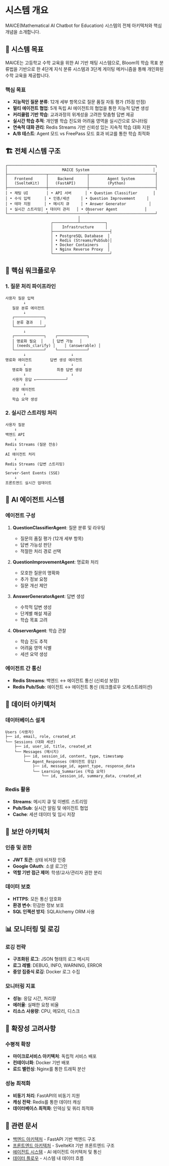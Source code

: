 # 시스템 개요

MAICE(Mathematical AI Chatbot for Education) 시스템의 전체 아키텍처와 핵심 개념을 소개합니다.

## 🎯 시스템 목표

MAICE는 고등학교 수학 교육을 위한 AI 기반 채팅 시스템으로, Bloom의 학습 목표 분류법을 기반으로 한 4단계 지식 분류 시스템과 3단계 게이팅 메커니즘을 통해 개인화된 수학 교육을 제공합니다.

### 핵심 목표
- **지능적인 질문 분류**: 12개 세부 항목으로 질문 품질 자동 평가 (15점 만점)
- **멀티 에이전트 협업**: 5개 독립 AI 에이전트의 협업을 통한 지능적 답변 생성
- **커리큘럼 기반 학습**: 교과과정의 위계성을 고려한 맞춤형 답변 제공
- **실시간 학습 추적**: 개인별 학습 진도와 어려움 영역을 실시간으로 모니터링
- **연속적 대화 관리**: Redis Streams 기반 신뢰성 있는 지속적 학습 대화 지원
- **A/B 테스트**: Agent 모드 vs FreePass 모드 효과 비교를 통한 학습 최적화

## 🏗️ 전체 시스템 구조

```
┌─────────────────────────────────────────────────────────────────┐
│                        MAICE System                            │
├─────────────────┬─────────────────┬─────────────────────────────┤
│   Frontend      │    Backend      │        Agent System         │
│   (SvelteKit)   │   (FastAPI)     │        (Python)             │
├─────────────────┼─────────────────┼─────────────────────────────┤
│ • 채팅 UI        │ • API 서버      │ • Question Classifier       │
│ • 수식 입력      │ • 인증/세션     │ • Question Improvement     │
│ • 테마 지원      │ • 메시지 큐     │ • Answer Generator          │
│ • 실시간 스트리밍│ • 데이터 관리   │ • Observer Agent            │
└─────────────────┴─────────────────┴─────────────────────────────┘
                                │
                    ┌───────────┴───────────┐
                    │    Infrastructure     │
                    ├─────────────────────────┤
                    │ • PostgreSQL Database  │
                    │ • Redis (Streams/PubSub)│
                    │ • Docker Containers    │
                    │ • Nginx Reverse Proxy  │
                    └─────────────────────────┘
```

## 🔄 핵심 워크플로우

### 1. 질문 처리 파이프라인
```
사용자 질문 입력
        ↓
   질문 분류 에이전트
        ↓
   ┌─────────────┐
   │ 분류 결과   │
   └─────────────┘
        ↓
   ┌─────────────┐    ┌─────────────┐
   │ 명료화 필요  │    │ 답변 가능   │
   │ (needs_clarify) │    │ (answerable) │
   └─────────────┘    └─────────────┘
        ↓                    ↓
명료화 에이전트        답변 생성 에이전트
        ↓                    ↓
   명료화 질문           최종 답변 생성
        ↓                    ↓
   사용자 응답 ←─────────────┘
        ↓
   관찰 에이전트
        ↓
   학습 요약 생성
```

### 2. 실시간 스트리밍 처리
```
사용자 질문
    ↓
백엔드 API
    ↓
Redis Streams (질문 전송)
    ↓
AI 에이전트 처리
    ↓
Redis Streams (답변 스트리밍)
    ↓
Server-Sent Events (SSE)
    ↓
프론트엔드 실시간 업데이트
```

## 🧠 AI 에이전트 시스템

### 에이전트 구성
1. **QuestionClassifierAgent**: 질문 분류 및 라우팅
   - 질문의 품질 평가 (12개 세부 항목)
   - 답변 가능성 판단
   - 적절한 처리 경로 선택

2. **QuestionImprovementAgent**: 명료화 처리
   - 모호한 질문의 명확화
   - 추가 정보 요청
   - 질문 개선 제안

3. **AnswerGeneratorAgent**: 답변 생성
   - 수학적 답변 생성
   - 단계별 해설 제공
   - 학습 목표 고려

4. **ObserverAgent**: 학습 관찰
   - 학습 진도 추적
   - 어려움 영역 식별
   - 세션 요약 생성

### 에이전트 간 통신
- **Redis Streams**: 백엔드 ↔ 에이전트 통신 (신뢰성 보장)
- **Redis Pub/Sub**: 에이전트 ↔ 에이전트 통신 (워크플로우 오케스트레이션)

## 💾 데이터 아키텍처

### 데이터베이스 설계
```
Users (사용자)
├── id, email, role, created_at
└── Sessions (대화 세션)
    ├── id, user_id, title, created_at
    └── Messages (메시지)
        ├── id, session_id, content, type, timestamp
        └── Agent_Responses (에이전트 응답)
            ├── id, message_id, agent_type, response_data
            └── Learning_Summaries (학습 요약)
                └── id, session_id, summary_data, created_at
```

### Redis 활용
- **Streams**: 메시지 큐 및 이벤트 스트리밍
- **Pub/Sub**: 실시간 알림 및 에이전트 협업
- **Cache**: 세션 데이터 및 임시 저장

## 🔐 보안 아키텍처

### 인증 및 권한
- **JWT 토큰**: 상태 비저장 인증
- **Google OAuth**: 소셜 로그인
- **역할 기반 접근 제어**: 학생/교사/관리자 권한 분리

### 데이터 보호
- **HTTPS**: 모든 통신 암호화
- **환경 변수**: 민감한 정보 보호
- **SQL 인젝션 방지**: SQLAlchemy ORM 사용

## 📊 모니터링 및 로깅

### 로깅 전략
- **구조화된 로그**: JSON 형태의 로그 메시지
- **로그 레벨**: DEBUG, INFO, WARNING, ERROR
- **중앙 집중식 로깅**: Docker 로그 수집

### 모니터링 지표
- **성능**: 응답 시간, 처리량
- **에러율**: 실패한 요청 비율
- **리소스 사용량**: CPU, 메모리, 디스크

## 🚀 확장성 고려사항

### 수평적 확장
- **마이크로서비스 아키텍처**: 독립적 서비스 배포
- **컨테이너화**: Docker 기반 배포
- **로드 밸런싱**: Nginx를 통한 트래픽 분산

### 성능 최적화
- **비동기 처리**: FastAPI의 비동기 지원
- **캐싱 전략**: Redis를 통한 데이터 캐싱
- **데이터베이스 최적화**: 인덱싱 및 쿼리 최적화

## 🔗 관련 문서

- [백엔드 아키텍처](./backend-architecture.md) - FastAPI 기반 백엔드 구조
- [프론트엔드 아키텍처](./frontend-architecture.md) - SvelteKit 기반 프론트엔드 구조
- [에이전트 시스템](./agent-system.md) - AI 에이전트 아키텍처 및 통신
- [데이터 플로우](./data-flow.md) - 시스템 내 데이터 흐름
